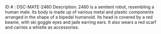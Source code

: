 ID # : DSC-MATE-2460
Description: 2460 is a sentient robot, resembling a human male. Its body is made up of various metal and plastic components arranged in the shape of a bipedal humanoid. Its head is covered by a red beanie, with ski goggle eyes and jade earring ears. It also wears a red scarf and carries a whistle as accessories.